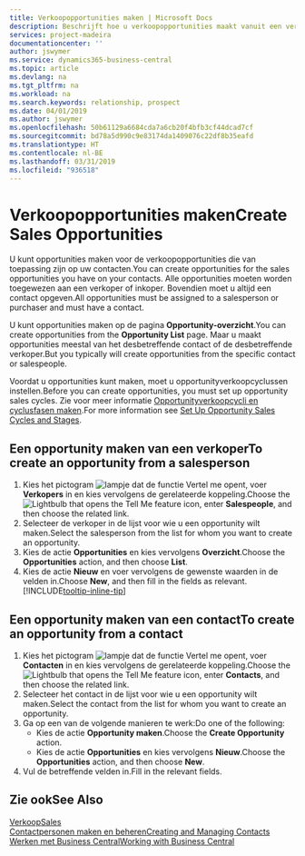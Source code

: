 ```yaml
---
title: Verkoopopportunities maken | Microsoft Docs
description: Beschrijft hoe u verkoopopportunities maakt vanuit een verkoper of contact in Business Central.
services: project-madeira
documentationcenter: ''
author: jswymer
ms.service: dynamics365-business-central
ms.topic: article
ms.devlang: na
ms.tgt_pltfrm: na
ms.workload: na
ms.search.keywords: relationship, prospect
ms.date: 04/01/2019
ms.author: jswymer
ms.openlocfilehash: 50b61129a6684cda7a6cb20f4bfb3cf44dcad7cf
ms.sourcegitcommit: bd78a5d990c9e83174da1409076c22df8b35eafd
ms.translationtype: HT
ms.contentlocale: nl-BE
ms.lasthandoff: 03/31/2019
ms.locfileid: "936518"
---
```

# <a name="create-sales-opportunities"></a><span data-ttu-id="74f94-103">Verkoopopportunities maken</span><span class="sxs-lookup"><span data-stu-id="74f94-103">Create Sales Opportunities</span></span>
<span data-ttu-id="74f94-104">U kunt opportunities maken voor de verkoopopportunities die van toepassing zijn op uw contacten.</span><span class="sxs-lookup"><span data-stu-id="74f94-104">You can create opportunities for the sales opportunities you have on your contacts.</span></span> <span data-ttu-id="74f94-105">Alle opportunities moeten worden toegewezen aan een verkoper of inkoper. Bovendien moet u altijd een contact opgeven.</span><span class="sxs-lookup"><span data-stu-id="74f94-105">All opportunities must be assigned to a salesperson or purchaser and must have a contact.</span></span>

<span data-ttu-id="74f94-106">U kunt opportunities maken op de pagina **Opportunity-overzicht**.</span><span class="sxs-lookup"><span data-stu-id="74f94-106">You can create opportunities from the **Opportunity List** page.</span></span> <span data-ttu-id="74f94-107">Maar u maakt opportunities meestal van het desbetreffende contact of de desbetreffende verkoper.</span><span class="sxs-lookup"><span data-stu-id="74f94-107">But you typically will create opportunities from the specific contact or salespeople.</span></span>

<span data-ttu-id="74f94-108">Voordat u opportunities kunt maken, moet u opportunityverkoopcyclussen instellen.</span><span class="sxs-lookup"><span data-stu-id="74f94-108">Before you can create opportunities, you must set up opportunity sales cycles.</span></span> <span data-ttu-id="74f94-109">Zie voor meer informatie [Opportunityverkoopcycli en cyclusfasen maken](marketing-how-setup-opportunity-sales-cycles-stages.md).</span><span class="sxs-lookup"><span data-stu-id="74f94-109">For more information see [Set Up Opportunity Sales Cycles and Stages](marketing-how-setup-opportunity-sales-cycles-stages.md).</span></span>

## <a name="to-create-an-opportunity-from-a-salesperson"></a><span data-ttu-id="74f94-110">Een opportunity maken van een verkoper</span><span class="sxs-lookup"><span data-stu-id="74f94-110">To create an opportunity from a salesperson</span></span>
1. <span data-ttu-id="74f94-111">Kies het pictogram ![lampje dat de functie Vertel me opent](media/ui-search/search_small.png "Vertel me wat u wilt doen"), voer **Verkopers** in en kies vervolgens de gerelateerde koppeling.</span><span class="sxs-lookup"><span data-stu-id="74f94-111">Choose the ![Lightbulb that opens the Tell Me feature](media/ui-search/search_small.png "Tell me what you want to do") icon, enter **Salespeople**, and then choose the related link.</span></span>
2. <span data-ttu-id="74f94-112">Selecteer de verkoper in de lijst voor wie u een opportunity wilt maken.</span><span class="sxs-lookup"><span data-stu-id="74f94-112">Select the salesperson from the list for whom you want to create an opportunity.</span></span>
3. <span data-ttu-id="74f94-113">Kies de actie **Opportunities** en kies vervolgens **Overzicht**.</span><span class="sxs-lookup"><span data-stu-id="74f94-113">Choose the **Opportunities** action, and then choose **List**.</span></span>
4. <span data-ttu-id="74f94-114">Kies de actie **Nieuw** en voer vervolgens de gewenste waarden in de velden in.</span><span class="sxs-lookup"><span data-stu-id="74f94-114">Choose **New**, and then fill in the fields as relevant.</span></span> [!INCLUDE[tooltip-inline-tip](includes/tooltip-inline-tip_md.md)]  



## <a name="to-create-an-opportunity-from-a-contact"></a><span data-ttu-id="74f94-115">Een opportunity maken van een contact</span><span class="sxs-lookup"><span data-stu-id="74f94-115">To create an opportunity from a contact</span></span>
1. <span data-ttu-id="74f94-116">Kies het pictogram ![lampje dat de functie Vertel me opent](media/ui-search/search_small.png "Vertel me wat u wilt doen"), voer **Contacten** in en kies vervolgens de gerelateerde koppeling.</span><span class="sxs-lookup"><span data-stu-id="74f94-116">Choose the ![Lightbulb that opens the Tell Me feature](media/ui-search/search_small.png "Tell me what you want to do") icon, enter **Contacts**, and then choose the related link.</span></span>
2. <span data-ttu-id="74f94-117">Selecteer het contact in de lijst voor wie u een opportunity wilt maken.</span><span class="sxs-lookup"><span data-stu-id="74f94-117">Select the contact from the list for whom you want to create an opportunity.</span></span>
3. <span data-ttu-id="74f94-118">Ga op een van de volgende manieren te werk:</span><span class="sxs-lookup"><span data-stu-id="74f94-118">Do one of the following:</span></span>
   * <span data-ttu-id="74f94-119">Kies de actie **Opportunity maken**.</span><span class="sxs-lookup"><span data-stu-id="74f94-119">Choose the **Create Opportunity** action.</span></span>
   * <span data-ttu-id="74f94-120">Kies de actie **Opportunities** en kies vervolgens **Nieuw**.</span><span class="sxs-lookup"><span data-stu-id="74f94-120">Choose the  **Opportunities** action, and then choose **New**.</span></span>
4. <span data-ttu-id="74f94-121">Vul de betreffende velden in.</span><span class="sxs-lookup"><span data-stu-id="74f94-121">Fill in the relevant fields.</span></span>

## <a name="see-also"></a><span data-ttu-id="74f94-122">Zie ook</span><span class="sxs-lookup"><span data-stu-id="74f94-122">See Also</span></span>
[<span data-ttu-id="74f94-123">Verkoop</span><span class="sxs-lookup"><span data-stu-id="74f94-123">Sales</span></span>](sales-manage-sales.md)  
[<span data-ttu-id="74f94-124">Contactpersonen maken en beheren</span><span class="sxs-lookup"><span data-stu-id="74f94-124">Creating and Managing Contacts</span></span>](marketing-contacts.md)  
[<span data-ttu-id="74f94-125">Werken met Business Central</span><span class="sxs-lookup"><span data-stu-id="74f94-125">Working with Business Central</span></span>](ui-work-product.md)
